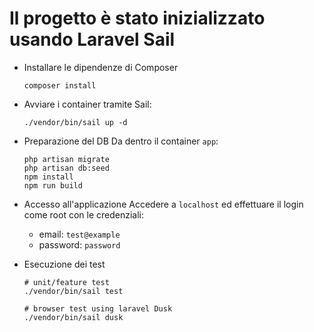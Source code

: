# Il progetto è stato inizializzato usando Laravel Sail
 - Installare le dipendenze di Composer
    ```shell
    composer install
    ```

 - Avviare i container tramite Sail:
    ```shell
    ./vendor/bin/sail up -d
    ```

 - Preparazione del DB
    Da dentro il container `app`:
    ```shell
    php artisan migrate
    php artisan db:seed
    npm install
    npm run build
    ```

 - Accesso all'applicazione
    Accedere a `localhost` ed effettuare il login come root con le credenziali:
    - email: `test@example`
    - password: `password`


 - Esecuzione dei test
    ```shell
    # unit/feature test
    ./vendor/bin/sail test

    # browser test using laravel Dusk
    ./vendor/bin/sail dusk
    ```
